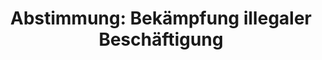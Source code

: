 ---
abstimmung:
  abstimmung: 2
  bundestagssitzung: 104
  legislaturperiode: 19
categories:
- Todo
data:
- title: Abstimmungsergebnis 20190606_1-data.pdf
  url: /res/2021-btw/abstimmungsergebnisse/20190606_1-data.pdf
- title: Abstimmungsergebnis 20190606_1_xls-data.xls
  url: /res/2021-btw/abstimmungsergebnisse/20190606_1_xls-data.xls
- title: Abstimmungsergebnis 20190606_1_xls-datacsv
  url: /res/2021-btw/abstimmungsergebnisse/csv/20190606_1_xls-datacsv
ergebnis:
  afd:
    enthaltung: 0
    gesamt: 91
    ja: 79
    nein: 1
    nichtabgegeben: 11
    ungueltig: 0
  bü90/gr:
    enthaltung: 65
    gesamt: 67
    ja: 0
    nein: 0
    nichtabgegeben: 2
    ungueltig: 0
  cdu/csu:
    enthaltung: 0
    gesamt: 246
    ja: 231
    nein: 0
    nichtabgegeben: 15
    ungueltig: 0
  die linke.:
    enthaltung: 0
    gesamt: 69
    ja: 0
    nein: 60
    nichtabgegeben: 9
    ungueltig: 0
  fdp:
    enthaltung: 75
    gesamt: 80
    ja: 0
    nein: 0
    nichtabgegeben: 5
    ungueltig: 0
  file: 20190606_1_xls-data.xls
  fraktionslos:
    enthaltung: 0
    gesamt: 4
    ja: 1
    nein: 1
    nichtabgegeben: 2
    ungueltig: 0
  spd:
    enthaltung: 0
    gesamt: 152
    ja: 138
    nein: 0
    nichtabgegeben: 14
    ungueltig: 0
layout: abstimmung
links:
- title: Link zu bundestag.de
  url: https://www.bundestag.de/parlament/plenum/abstimmung/abstimmung?id=605
preview: 'Deutscher Bundestag


  104. Sitzung des Deutschen Bundestages

  am Donnerstag, 6. Juni 2019


  Endgültiges Ergebnis der Namentlichen Abstimmung Nr. 2


  Gesetzentwurf der Bundesregierung

  Enwurf eines Gesetzes gegen illegale Beschäftigung und Sozialleistungsmissbrauch

  Drs. 19/8691, 19/9768 und 19/10683'
tags:
- Todo
title: 'Abstimmung: Bekämpfung illegaler Beschäftigung'
---